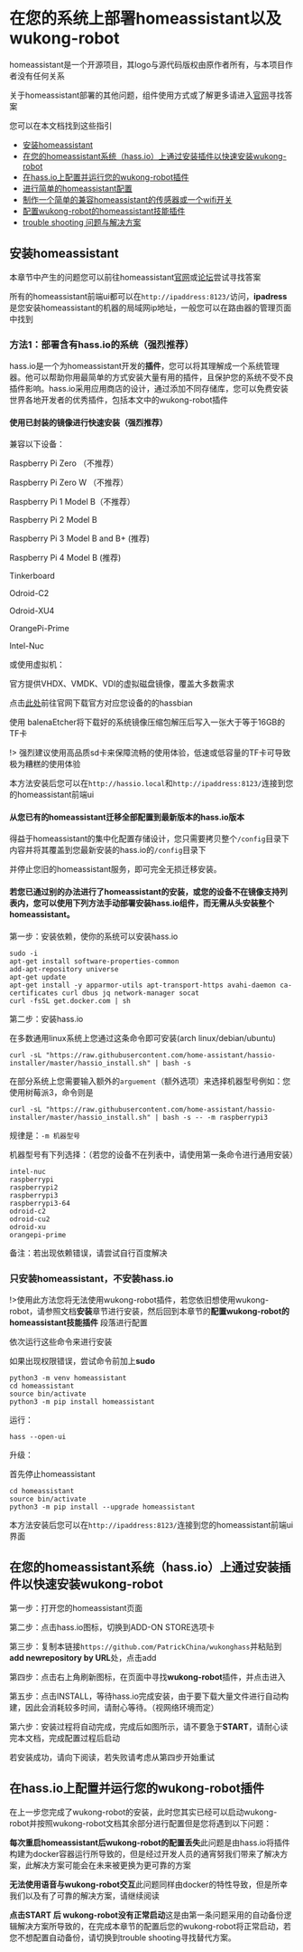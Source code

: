 # 在您的系统上部署homeassistant以及wukong-robot

homeassistant是一个开源项目，其logo与源代码版权由原作者所有，与本项目作者没有任何关系

关于homeassistant部署的其他问题，组件使用方式或了解更多请进入[官网](https://www.home-assistant.io)寻找答案

您可以在本文档找到这些指引

* [安装homeassistant](/install?id=方式二：手动安装)
* [在您的homeassistant系统（hass.io）上通过安装插件以快速安装wukong-robot](/install?id=方式二：手动安装)
* [在hass.io上配置并运行您的wukong-robot插件](/install?id=其他安装方式)
* [进行简单的homeassistant配置](/install?id=其他安装方式)
* [制作一个简单的兼容homeassistant的传感器或一个wifi开关](/install?id=其他安装方式)
* [配置wukong-robot的homeassistant技能插件](/install?id=其他安装方式)
* [trouble shooting  问题与解决方案](/install?id=其他安装方式)

## 安装homeassistant

本章节中产生的问题您可以前往homeassistant[官网](https://www.home-assistant.io/hassio/installation/)或[论坛](https://community.home-assistant.io/)尝试寻找答案

所有的homeassistant前端ui都可以在```http://ipaddress:8123/```访问，**ipadress**是您安装homeassistant的机器的局域网ip地址，一般您可以在路由器的管理页面中找到

### 方法1：部署含有hass.io的系统（强烈推荐）

hass.io是一个为homeassistant开发的**插件**，您可以将其理解成一个系统管理器。他可以帮助你用最简单的方式安装大量有用的插件，且保护您的系统不受不良插件影响。hass.io采用应用商店的设计，通过添加不同存储库，您可以免费安装世界各地开发者的优秀插件，包括本文中的wukong-robot插件

#### 使用已封装的镜像进行快速安装（强烈推荐）

兼容以下设备：

Raspberry Pi Zero （不推荐）

Raspberry Pi Zero W （不推荐）

Raspberry Pi 1 Model B（不推荐）

Raspberry Pi 2 Model B

Raspberry Pi 3 Model B and B+  (推荐)

Raspberry Pi 4 Model B  (推荐)

Tinkerboard

Odroid-C2

Odroid-XU4

OrangePi-Prime

Intel-Nuc

或使用虚拟机：

官方提供VHDX、VMDK、VDI的虚拟磁盘镜像，覆盖大多数需求

点击[此处](https://www.home-assistant.io/hassio/installation/)前往官网下载官方对应您设备的的hassbian

使用 balenaEtcher将下载好的系统镜像压缩包解压后写入一张大于等于16GB的TF卡

!> 强烈建议使用高品质sd卡来保障流畅的使用体验，低速或低容量的TF卡可导致极为糟糕的使用体验

本方法安装后您可以在```http://hassio.local```和```http://ipaddress:8123/```连接到您的homeassistant前端ui

#### 从您已有的homeassistant迁移全部配置到最新版本的hass.io版本

得益于homeassistant的集中化配置存储设计，您只需要拷贝整个```/config```目录下内容并将其覆盖到您最新安装的hass.io的```/config```目录下

并停止您旧的homeassistant服务，即可完全无损迁移安装。

#### 若您已通过别的办法进行了homeassistant的安装，或您的设备不在镜像支持列表内，您可以使用下列方法手动部署安装hass.io组件，而无需从头安装整个homeassistant。

第一步：安装依赖，使你的系统可以安装hass.io
```
sudo -i
apt-get install software-properties-common
add-apt-repository universe
apt-get update
apt-get install -y apparmor-utils apt-transport-https avahi-daemon ca-certificates curl dbus jq network-manager socat
curl -fsSL get.docker.com | sh
```

第二步：安装hass.io

在多数通用linux系统上您通过这条命令即可安装(arch linux/debian/ubuntu)

```
curl -sL "https://raw.githubusercontent.com/home-assistant/hassio-installer/master/hassio_install.sh" | bash -s
```

在部分系统上您需要输入额外的```arguement```（额外选项）来选择机器型号例如：您使用树莓派3，命令则是

```
curl -sL "https://raw.githubusercontent.com/home-assistant/hassio-installer/master/hassio_install.sh" | bash -s -- -m raspberrypi3
```
规律是：```-m 机器型号```

机器型号有下列选择：（若您的设备不在列表中，请使用第一条命令进行通用安装）
```
intel-nuc
raspberrypi
raspberrypi2
raspberrypi3
raspberrypi3-64
odroid-c2
odroid-cu2
odroid-xu
orangepi-prime
```

备注：若出现依赖错误，请尝试自行百度解决


### 只安装homeassistant，不安装hass.io

!>使用此方法您将无法使用wukong-robot插件，若您依旧想使用wukong-robot，请参照文档**安装**章节进行安装，然后回到本章节的**配置wukong-robot的homeassistant技能插件** 段落进行配置

依次运行这些命令来进行安装

如果出现权限错误，尝试命令前加上**sudo**

```
python3 -m venv homeassistant
cd homeassistant
source bin/activate
python3 -m pip install homeassistant
```
运行：

```
hass --open-ui
```

升级：

首先停止homeassistant

```
cd homeassistant
source bin/activate
python3 -m pip install --upgrade homeassistant
```

本方法安装后您可以在```http://ipaddress:8123/```连接到您的homeassistant前端ui界面


## 在您的homeassistant系统（hass.io）上通过安装插件以快速安装wukong-robot

第一步：打开您的homeassistant页面

第二步：点击hass.io图标，切换到ADD-ON STORE选项卡

第三步：复制本链接```https://github.com/PatrickChina/wukonghass```并粘贴到**add newrepository by URL**处，点击add

第四步：点击右上角刷新图标，在页面中寻找**wukong-robot**插件，并点击进入

第五步：点击INSTALL，等待hass.io完成安装，由于要下载大量文件进行自动构建，因此会消耗较多时间，请耐心等待。（视网络环境而定）

第六步：安装过程将自动完成，完成后如图所示，请不要急于**START**，请耐心读完本文档，完成配置过程后启动

若安装成功，请向下阅读，若失败请考虑从第四步开始重试

## 在hass.io上配置并运行您的wukong-robot插件

在上一步您完成了wukong-robot的安装，此时您其实已经可以启动wukong-robot并按照wukong-robot文档其余部分进行配置但是您将遇到以下问题：

**每次重启homeassistant后wukong-robot的配置丢失**此问题是由hass.io将插件构建为docker容器运行所导致的，但是经过开发人员的通宵努我们带来了解决方案，此解决方案可能会在未来被更换为更可靠的方案

**无法使用语音与wukong-robot交互**此问题同样由docker的特性导致，但是所幸我们以及有了可靠的解决方案，请继续阅读

**点击START 后 wukong-robot没有正常启动**这是由第一条问题采用的自动备份逻辑解决方案所导致的，在完成本章节的配置后您的wukong-robot将正常启动，若您不想配置自动备份，请切换到trouble shooting寻找替代方案。



